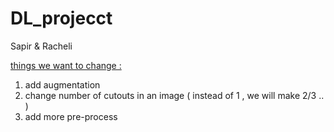 # DL_projecct

Sapir & Racheli


<u> things we want to change : </u>
1. add augmentation 
2. change number of cutouts in an image ( instead of 1 , we will make 2/3 .. ) 
3. add more pre-process 
